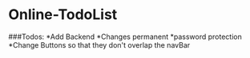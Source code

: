 # Online-TodoList

###Todos:
*Add Backend
  *Changes permanent
  *password protection
*Change Buttons so that they don't overlap the navBar
